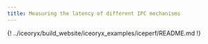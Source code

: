 ```yaml
---
title: Measuring the latency of different IPC mechanisms
---
```


{! ../iceoryx/build_website/iceoryx_examples/iceperf/README.md !}
